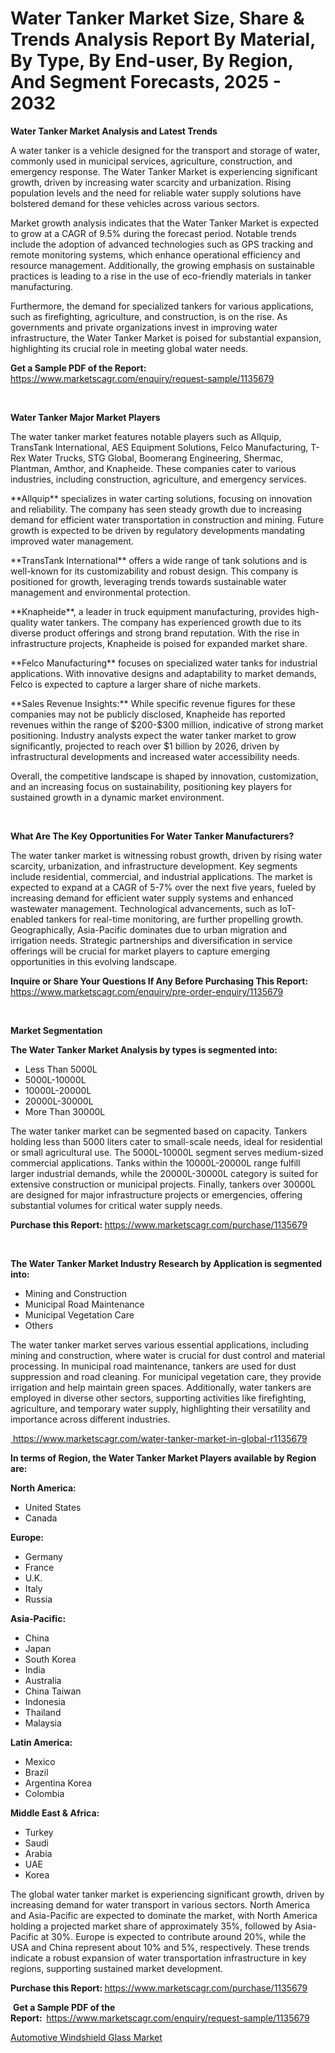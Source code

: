 <p><h1>Water Tanker Market Size, Share & Trends Analysis Report By Material, By Type, By End-user, By Region, And Segment Forecasts, 2025 - 2032</h1></p><p><strong>Water Tanker Market Analysis and Latest Trends</strong></p>
<p><p>A water tanker is a vehicle designed for the transport and storage of water, commonly used in municipal services, agriculture, construction, and emergency response. The Water Tanker Market is experiencing significant growth, driven by increasing water scarcity and urbanization. Rising population levels and the need for reliable water supply solutions have bolstered demand for these vehicles across various sectors.</p><p>Market growth analysis indicates that the Water Tanker Market is expected to grow at a CAGR of 9.5% during the forecast period. Notable trends include the adoption of advanced technologies such as GPS tracking and remote monitoring systems, which enhance operational efficiency and resource management. Additionally, the growing emphasis on sustainable practices is leading to a rise in the use of eco-friendly materials in tanker manufacturing.</p><p>Furthermore, the demand for specialized tankers for various applications, such as firefighting, agriculture, and construction, is on the rise. As governments and private organizations invest in improving water infrastructure, the Water Tanker Market is poised for substantial expansion, highlighting its crucial role in meeting global water needs.</p></p>
<p><strong>Get a Sample PDF of the Report:&nbsp;</strong> <a href="https://www.marketscagr.com/enquiry/request-sample/1135679?utm_campaign=3188&utm_medium=2&utm_source=Github&utm_content=ia&utm_term=30032025&utm_id=water-tanker">https://www.marketscagr.com/enquiry/request-sample/1135679</a></p>
<p>&nbsp;</p>
<p><strong>Water Tanker Major Market Players</strong></p>
<p><p>The water tanker market features notable players such as Allquip, TransTank International, AES Equipment Solutions, Felco Manufacturing, T-Rex Water Trucks, STG Global, Boomerang Engineering, Shermac, Plantman, Amthor, and Knapheide. These companies cater to various industries, including construction, agriculture, and emergency services.</p><p>**Allquip** specializes in water carting solutions, focusing on innovation and reliability. The company has seen steady growth due to increasing demand for efficient water transportation in construction and mining. Future growth is expected to be driven by regulatory developments mandating improved water management. </p><p>**TransTank International** offers a wide range of tank solutions and is well-known for its customizability and robust design. This company is positioned for growth, leveraging trends towards sustainable water management and environmental protection.</p><p>**Knapheide**, a leader in truck equipment manufacturing, provides high-quality water tankers. The company has experienced growth due to its diverse product offerings and strong brand reputation. With the rise in infrastructure projects, Knapheide is poised for expanded market share.</p><p>**Felco Manufacturing** focuses on specialized water tanks for industrial applications. With innovative designs and adaptability to market demands, Felco is expected to capture a larger share of niche markets.</p><p>**Sales Revenue Insights:** While specific revenue figures for these companies may not be publicly disclosed, Knapheide has reported revenues within the range of $200-$300 million, indicative of strong market positioning. Industry analysts expect the water tanker market to grow significantly, projected to reach over $1 billion by 2026, driven by infrastructural developments and increased water accessibility needs.</p><p>Overall, the competitive landscape is shaped by innovation, customization, and an increasing focus on sustainability, positioning key players for sustained growth in a dynamic market environment.</p></p>
<p>&nbsp;</p>
<p><strong>What Are The Key Opportunities For Water Tanker Manufacturers?</strong></p>
<p><p>The water tanker market is witnessing robust growth, driven by rising water scarcity, urbanization, and infrastructure development. Key segments include residential, commercial, and industrial applications. The market is expected to expand at a CAGR of 5-7% over the next five years, fueled by increasing demand for efficient water supply systems and enhanced wastewater management. Technological advancements, such as IoT-enabled tankers for real-time monitoring, are further propelling growth. Geographically, Asia-Pacific dominates due to urban migration and irrigation needs. Strategic partnerships and diversification in service offerings will be crucial for market players to capture emerging opportunities in this evolving landscape.</p></p>
<p><strong>Inquire or Share Your Questions If Any Before Purchasing This Report:</strong> <a href="https://www.marketscagr.com/enquiry/pre-order-enquiry/1135679?utm_campaign=3188&utm_medium=2&utm_source=Github&utm_content=ia&utm_term=30032025&utm_id=water-tanker">https://www.marketscagr.com/enquiry/pre-order-enquiry/1135679</a></p>
<p>&nbsp;</p>
<p><strong>Market Segmentation</strong></p>
<p><strong>The Water Tanker Market Analysis by types is segmented into:</strong></p>
<p><ul><li>Less Than 5000L</li><li>5000L-10000L</li><li>10000L-20000L</li><li>20000L-30000L</li><li>More Than 30000L</li></ul></p>
<p><p>The water tanker market can be segmented based on capacity. Tankers holding less than 5000 liters cater to small-scale needs, ideal for residential or small agricultural use. The 5000L-10000L segment serves medium-sized commercial applications. Tanks within the 10000L-20000L range fulfill larger industrial demands, while the 20000L-30000L category is suited for extensive construction or municipal projects. Finally, tankers over 30000L are designed for major infrastructure projects or emergencies, offering substantial volumes for critical water supply needs.</p></p>
<p><strong>Purchase this Report:&nbsp;</strong><a href="https://www.marketscagr.com/purchase/1135679?utm_campaign=3188&utm_medium=2&utm_source=Github&utm_content=ia&utm_term=30032025&utm_id=water-tanker">https://www.marketscagr.com/purchase/1135679</a></p>
<p>&nbsp;</p>
<p><strong>The Water Tanker Market Industry Research by Application is segmented into:</strong></p>
<p><ul><li>Mining and Construction</li><li>Municipal Road Maintenance</li><li>Municipal Vegetation Care</li><li>Others</li></ul></p>
<p><p>The water tanker market serves various essential applications, including mining and construction, where water is crucial for dust control and material processing. In municipal road maintenance, tankers are used for dust suppression and road cleaning. For municipal vegetation care, they provide irrigation and help maintain green spaces. Additionally, water tankers are employed in diverse other sectors, supporting activities like firefighting, agriculture, and temporary water supply, highlighting their versatility and importance across different industries.</p></p>
<p><a href="https://www.marketscagr.com/water-tanker-market-in-global-r1135679?utm_campaign=3188&utm_medium=2&utm_source=Github&utm_content=ia&utm_term=30032025&utm_id=water-tanker">&nbsp;https://www.marketscagr.com/water-tanker-market-in-global-r1135679</a></p>
<p><strong>In terms of Region, the Water Tanker Market Players available by Region are:</strong></p>
<p>
    <p> <strong> North America: </strong>
        <ul>
            <li>United States</li>
            <li>Canada</li>
        </ul>
        </p> 
    <p> <strong> Europe: </strong>
        <ul>
            <li>Germany</li>
            <li>France</li>
            <li>U.K.</li>
            <li>Italy</li>
            <li>Russia</li>
        </ul>
        </p> 
    <p> <strong> Asia-Pacific: </strong>
        <ul>
            <li>China</li>
            <li>Japan</li>
            <li>South Korea</li>
            <li>India</li>
            <li>Australia</li>
            <li>China Taiwan</li>
            <li>Indonesia</li>
            <li>Thailand</li>
            <li>Malaysia</li>
        </ul>
        </p> 
    <p> <strong> Latin America: </strong>
        <ul>
            <li>Mexico</li>
            <li>Brazil</li>
            <li>Argentina Korea</li>
            <li>Colombia</li>
        </ul>
        </p> 
    <p> <strong> Middle East & Africa: </strong>
        <ul>
            <li>Turkey</li>
            <li>Saudi</li>
            <li>Arabia</li>
            <li>UAE</li>
            <li>Korea</li>
        </ul>
    </p>
    </p>
<p><p>The global water tanker market is experiencing significant growth, driven by increasing demand for water transport in various sectors. North America and Asia-Pacific are expected to dominate the market, with North America holding a projected market share of approximately 35%, followed by Asia-Pacific at 30%. Europe is expected to contribute around 20%, while the USA and China represent about 10% and 5%, respectively. These trends indicate a robust expansion of water transportation infrastructure in key regions, supporting sustained market development.</p></p>
<p><strong>Purchase this Report: </strong><a href="https://www.marketscagr.com/purchase/1135679?utm_campaign=3188&utm_medium=2&utm_source=Github&utm_content=ia&utm_term=30032025&utm_id=water-tanker">https://www.marketscagr.com/purchase/1135679</a></p>
<p>&nbsp;<strong>Get a Sample PDF of the Report:&nbsp;&nbsp;</strong><a href="https://www.marketscagr.com/enquiry/request-sample/1135679?utm_campaign=3188&utm_medium=2&utm_source=Github&utm_content=ia&utm_term=30032025&utm_id=water-tanker">https://www.marketscagr.com/enquiry/request-sample/1135679</a></p>
<p><strong></strong></p>
<p><p><a href="https://github.com/cobinaydin13/Market-Research-Report-List-1/blob/main/automotive-windshield-glass-market.md?utm_campaign=3188&utm_medium=2&utm_source=Github&utm_content=ia&utm_term=30032025&utm_id=water-tanker">Automotive Windshield Glass Market</a></p></p>